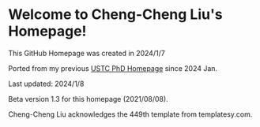 # Welcome to Cheng-Cheng Liu's Homepage!

This GitHub Homepage was created in 2024/1/7

Ported from my previous [USTC PhD Homepage](http://home.ustc.edu.cn/~lcc666/) since 2024 Jan.

Last updated: 2024/1/8 
              
Beta version 1.3 for this homepage (2021/08/08).

Cheng-Cheng Liu acknowledges the 449th template from templatesy.com.

